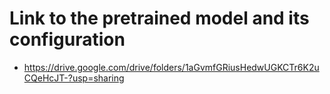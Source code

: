 # Link to the pretrained model and its configuration
* https://drive.google.com/drive/folders/1aGvmfGRiusHedwUGKCTr6K2uCQeHcJT-?usp=sharing

